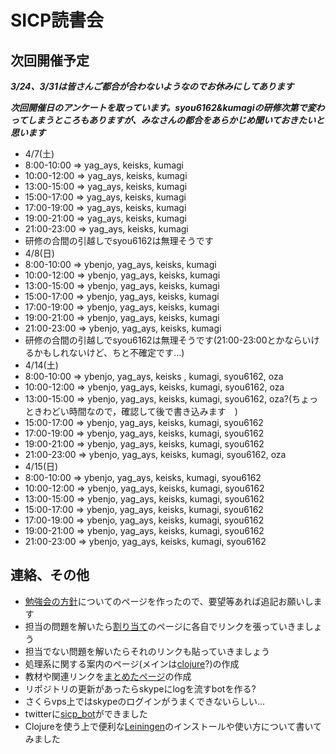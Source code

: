 #  SICP読書会

## 次回開催予定
***3/24、3/31は皆さんご都合が合わないようなのでお休みにしてあります***

***次回開催日のアンケートを取っています。syou6162&kumagiの研修次第で変わってしまうところもありますが、みなさんの都合をあらかじめ聞いておきたいと思います***

- 4/7(土)
 - 8:00-10:00 => yag_ays, keisks, kumagi
 - 10:00-12:00 => yag_ays, keisks, kumagi
 - 13:00-15:00 => yag_ays, keisks, kumagi
 - 15:00-17:00 => yag_ays, keisks, kumagi
 - 17:00-19:00 => yag_ays, keisks, kumagi
 - 19:00-21:00 => yag_ays, keisks, kumagi
 - 21:00-23:00 => yag_ays, keisks, kumagi
 - 研修の合間の引越しでsyou6162は無理そうです
- 4/8(日)
 - 8:00-10:00 => ybenjo, yag_ays, keisks, kumagi
 - 10:00-12:00 => ybenjo, yag_ays, keisks, kumagi
 - 13:00-15:00 => ybenjo, yag_ays, keisks, kumagi
 - 15:00-17:00 => ybenjo, yag_ays, keisks, kumagi
 - 17:00-19:00 => ybenjo, yag_ays, keisks, kumagi
 - 19:00-21:00 => ybenjo, yag_ays, keisks, kumagi
 - 21:00-23:00 => ybenjo, yag_ays, keisks, kumagi
 - 研修の合間の引越しでsyou6162は無理そうです(21:00-23:00とかならいけるかもしれないけど、ちと不確定です...)
- 4/14(土)
 - 8:00-10:00 => ybenjo, yag_ays, keisks , kumagi, syou6162, oza
 - 10:00-12:00 => ybenjo, yag_ays, keisks, kumagi, syou6162, oza
 - 13:00-15:00 => ybenjo, yag_ays, keisks, kumagi, syou6162, oza?(ちょっときわどい時間なので，確認して後で書き込みます　)
 - 15:00-17:00 => ybenjo, yag_ays, keisks, kumagi, syou6162
 - 17:00-19:00 => ybenjo, yag_ays, keisks, kumagi, syou6162
 - 19:00-21:00 => ybenjo, yag_ays, keisks, kumagi, syou6162
 - 21:00-23:00 => ybenjo, yag_ays, keisks, kumagi, syou6162, oza
- 4/15(日)
 - 8:00-10:00 => ybenjo, yag_ays, keisks, kumagi, syou6162
 - 10:00-12:00 => ybenjo, yag_ays, keisks, kumagi, syou6162
 - 13:00-15:00 => ybenjo, yag_ays, keisks, kumagi, syou6162
 - 15:00-17:00 => ybenjo, yag_ays, keisks, kumagi, syou6162
 - 17:00-19:00 => ybenjo, yag_ays, keisks, kumagi, syou6162
 - 19:00-21:00 => ybenjo, yag_ays, keisks, kumagi, syou6162
 - 21:00-23:00 => ybenjo, yag_ays, keisks, kumagi, syou6162

<!-- * [次回用のwikiページ](https://github.com/sicp/ikoma-sicp/wiki/20120318) -->

## 連絡、その他
* [勉強会の方針](https://github.com/sicp/ikoma-sicp/wiki/方針)についてのページを作ったので、要望等あれば追記お願いします
* 担当の問題を解いたら[割り当て](https://github.com/sicp/ikoma-sicp/wiki/Assignments)のページに各自でリンクを張っていきましょう
 * 担当でない問題を解いたらそれのリンクも貼っていきましょう
* 処理系に関する案内のページ(メインは[clojure](https://github.com/sicp/ikoma-sicp/wiki/Clojure)?)の作成
* 教材や関連リンクを[まとめたページ](https://github.com/sicp/ikoma-sicp/wiki/SICP)の作成
* リポジトリの更新があったらskypeにlogを流すbotを作る?
 * さくらvps上ではskypeのログインがうまくできないらしい...
 * twitterに[sicp_bot](http://twitter.com/sicp_bot)ができました
* Clojureを使う上で便利な[Leiningen](https://github.com/sicp/ikoma-sicp/wiki/Leiningen)のインストールや使い方について書いてみました
